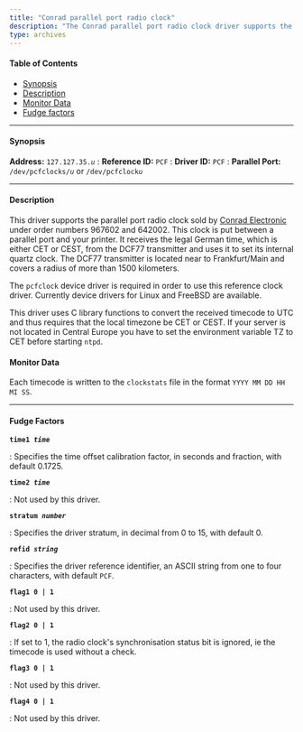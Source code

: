 ```yaml
---
title: "Conrad parallel port radio clock"
description: "The Conrad parallel port radio clock driver supports the parallel port radio clock sold by Conrad Electronic under order numbers 967602 and 642002. It receives the legal German time from the DCF77 transmitter located near Frankfurt/Main and uses it to set its internal quartz clock."
type: archives
---
```


#### Table of Contents

*   [Synopsis](/documentation/drivers/driver35/#synopsis)
*   [Description](/documentation/drivers/driver35/#description)
*   [Monitor Data](/documentation/drivers/driver35/#monitor-data)
*   [Fudge factors](/documentation/drivers/driver35/#fudge-factors)

* * *

#### Synopsis

**Address:** <code>127.127.35._u_</code>
: **Reference ID:** `PCF`
: **Driver ID:** `PCF`
: **Parallel Port:** <code>/dev/pcfclocks/*u*</code> or <code>/dev/pcfclock*u*</code>

* * *

#### Description

This driver supports the parallel port radio clock sold by [Conrad Electronic](https://www.conrad.com/) under order numbers 967602 and 642002. This clock is put between a parallel port and your printer. It receives the legal German time, which is either CET or CEST, from the DCF77 transmitter and uses it to set its internal quartz clock. The DCF77 transmitter is located near to Frankfurt/Main and covers a radius of more than 1500 kilometers.

The `pcfclock` device driver is required in order to use this reference clock driver. Currently device drivers for Linux and FreeBSD are available.

This driver uses C library functions to convert the received timecode to UTC and thus requires that the local timezone be CET or CEST. If your server is not located in Central Europe you have to set the environment variable TZ to CET before starting `ntpd`.

#### Monitor Data

Each timecode is written to the `clockstats` file in the format `YYYY MM DD HH MI SS`.

* * *

#### Fudge Factors

<code>**time1 _time_**</code>

: Specifies the time offset calibration factor, in seconds and fraction, with default 0.1725.

<code>**time2 _time_**</code>

: Not used by this driver.

<code>**stratum _number_**</code>

: Specifies the driver stratum, in decimal from 0 to 15, with default 0.

<code>**refid _string_**</code>

: Specifies the driver reference identifier, an ASCII string from one to four characters, with default `PCF`.

<code>**flag1 0 | 1**</code>

: Not used by this driver.

<code>**flag2 0 | 1**</code>

: If set to 1, the radio clock's synchronisation status bit is ignored, ie the timecode is used without a check.

<code>**flag3 0 | 1**</code>

: Not used by this driver.

<code>**flag4 0 | 1**</code>

: Not used by this driver.